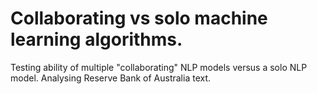 # Collaborating vs solo machine learning algorithms.
Testing ability of multiple "collaborating"  NLP models versus a solo NLP model. Analysing Reserve Bank of Australia text.
